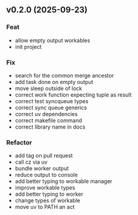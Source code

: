 ## v0.2.0 (2025-09-23)

### Feat

- allow empty output workables
- init project

### Fix

- search for the common merge ancestor
- add task done on empty output
- move sleep outside of lock
- correct work function expecting tuple as result
- correct test syncqueue types
- correct sync queue generics
- correct uv dependencies
- correct makefile command
- correct library name in docs

### Refactor

- add tag on pull request
- call cz via uv
- bundle worker output
- reduce output to console
- add better typing to workable manager
- improve workable types
- add better typing to worker
- change types of workable
- move uv to PATH an act
